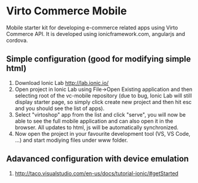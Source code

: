 # Virto Commerce Mobile
Mobile starter kit for developing e-commerce related apps using Virto Commerce API. It is developed using ionicframework.com, angularjs and cordova.

Simple configuration (good for modifying simple html)
--------------

1. Download Ionic Lab http://lab.ionic.io/
2. Open project in Ionic Lab using File->Open Existing application and then selecting root of the vc-mobile repository (due to bug, Ionic Lab will still display starter page, so simply click create new project and then hit esc and you should see the list of apps).
3. Select "virtoshop" app from the list and click "serve", you will now be able to see the full mobile application and can also open it in the browser. All updates to html, js will be automatically synchronized.
4. Now open the project in your favourite development tool (VS, VS Code, ...) and start modiying files under www folder.

Adavanced configuration with device emulation
--------------
1. http://taco.visualstudio.com/en-us/docs/tutorial-ionic/#getStarted
